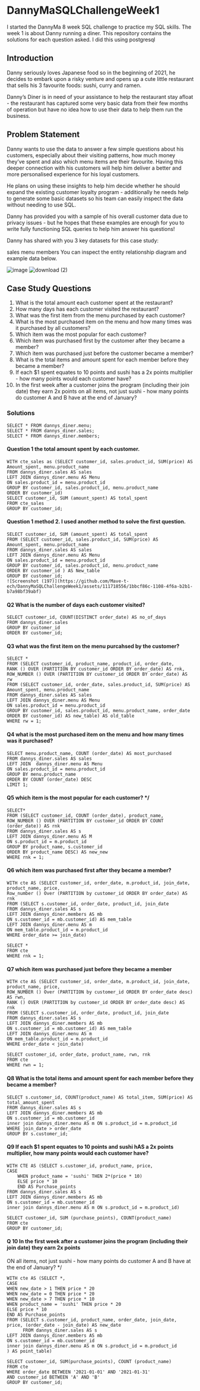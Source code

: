 # DannyMaSQLChallengeWeek1
I started the DannyMa 8 week SQL challenge to practice my SQL skills. The week 1 is about Danny running a diner. This repository contains the solutions for each question asked. I did this using postgresql
## Introduction 
Danny seriously loves Japanese food so in the beginning of 2021, he decides to embark upon a risky venture and opens up a cute little restaurant that sells his 3 favourite foods: sushi, curry and ramen.

Danny’s Diner is in need of your assistance to help the restaurant stay afloat - the restaurant has captured some very basic data from their few months of operation but have no idea how to use their data to help them run the business.
## Problem Statement
Danny wants to use the data to answer a few simple questions about his customers, especially about their visiting patterns, how much money they’ve spent and also which menu items are their favourite. Having this deeper connection with his customers will help him deliver a better and more personalised experience for his loyal customers.

He plans on using these insights to help him decide whether he should expand the existing customer loyalty program - additionally he needs help to generate some basic datasets so his team can easily inspect the data without needing to use SQL.

Danny has provided you with a sample of his overall customer data due to privacy issues - but he hopes that these examples are enough for you to write fully functioning SQL queries to help him answer his questions!

Danny has shared with you 3 key datasets for this case study:

sales
menu
members
You can inspect the entity relationship diagram and example data below.

![image](https://github.com/Mave-t-ech/DannyMaSQLChallengeWeek1/assets/111718556/e9bfd76b-dc50-4f0e-849a-6ba0b3464c41)
![download (2)](https://github.com/Mave-t-ech/DannyMaSQLChallengeWeek1/assets/111718556/3bffd5b9-e96a-433f-9932-0777fa09cc0f)

## Case Study Questions 
1. What is the total amount each customer spent at the restaurant?
2. How many days has each customer visited the restaurant?
3. What was the first item from the menu purchased by each customer?
4. What is the most purchased item on the menu and how many times was it purchased by all customers?
5. Which item was the most popular for each customer?
6. Which item was purchased first by the customer after they became a member?
7. Which item was purchased just before the customer became a member?
8. What is the total items and amount spent for each member before they became a member?
9. If each $1 spent equates to 10 points and sushi has a 2x points multiplier - how many points would each customer have?
10. In the first week after a customer joins the program (including their join date) they earn 2x points on all items, not just sushi - how many points do 
 customer A and B have at the end of January?

### Solutions
```
SELECT * FROM dannys_diner.menu;
SELECT * FROM dannys_diner.sales;
SELECT * FROM dannys_diner.members;
```
#### Question 1 the total amount spent by each customer.
```
WITH cte_sales as (SELECT customer_id, sales.product_id, SUM(price) AS Amount_spent, menu.product_name
FROM dannys_diner.sales AS sales
LEFT JOIN dannys_diner.menu AS Menu
ON sales.product_id = menu.product_id
GROUP BY customer_id, sales.product_id, menu.product_name
ORDER BY customer_id)
SELECT customer_id, SUM (amount_spent) AS total_spent
FROM cte_sales
GROUP BY customer_id;
```
#### Question 1 method 2. I used another method to solve the first question.
```
SELECT customer_id, SUM (amount_spent) AS total_spent
FROM (SELECT customer_id, sales.product_id, SUM(price) AS Amount_spent, menu.product_name
FROM dannys_diner.sales AS sales
LEFT JOIN dannys_diner.menu AS Menu
ON sales.product_id = menu.product_id
GROUP BY customer_id, sales.product_id, menu.product_name
ORDER BY customer_id ) AS New_table
GROUP BY customer_id;
![Screenshot (197)](https://github.com/Mave-t-ech/DannyMaSQLChallengeWeek1/assets/111718556/1bbcf86c-1108-4f6a-b2b1-b7a98bf39abf)

```


#### Q2 What is the number of days each customer visited? 
```
SELECT customer_id, COUNT(DISTINCT order_date) AS no_of_days
FROM dannys_diner.sales
GROUP BY customer_id
ORDER BY customer_id;
```
#### Q3 what was the first item on the menu purcahsed by the customer?
```
SELECT *
FROM (SELECT customer_id, product_name, product_id, order_date,
RANK () OVER (PARTITION BY customer_id ORDER BY order_date) AS rnk,
ROW_NUMBER () OVER (PARTITION BY customer_id ORDER BY order_date) AS rw
FROM (SELECT customer_id, order_date, sales.product_id, SUM(price) AS Amount_spent, menu.product_name
FROM dannys_diner.sales AS sales
LEFT JOIN dannys_diner.menu AS Menu
ON sales.product_id = menu.product_id
GROUP BY customer_id, sales.product_id, menu.product_name, order_date
ORDER BY customer_id) AS new_table) AS old_table
WHERE rw = 1;
```
#### Q4 what is the most purchased item on the menu and how many times was it purchased?
```
SELECT menu.product_name, COUNT (order_date) AS most_purchased
FROM dannys_diner.sales AS sales
LEFT JOIN  dannys_diner.menu AS Menu
ON sales.product_id = menu.product_id
GROUP BY menu.product_name
ORDER BY COUNT (order_date) DESC
LIMIT 1;
```
#### Q5 which item is the most popular for each customer? */
```
SELECT*
FROM (SELECT customer_id, COUNT (order_date), product_name,
ROW_NUMBER () OVER (PARTITION BY customer_id ORDER BY COUNT (order_date)) AS rnk
FROM dannys_diner.sales AS s
LEFT JOIN dannys_diner.menu AS M
ON s.product_id = m.product_id
GROUP BY product_name, s.customer_id
ORDER BY product_name DESC) AS new_new
WHERE rnk = 1;
```
#### Q6 which item was purchased first after they became a member?
```
WITH cte AS (SELECT customer_id, order_date, m.product_id, join_date, product_name, price,
Row_number () Over (PARTITION by customer_id ORDER BY order_date) AS rnk
FROM (SELECT s.customer_id, order_date, product_id, join_date
FROM dannys_diner.sales AS s
LEFT JOIN dannys_diner.members AS mb
ON s.customer_id = mb.customer_id) AS mem_table
LEFT JOIN dannys_diner.menu AS m
ON mem_table.product_id = m.product_id
WHERE order_date >= join_date)

SELECT *
FROM cte
WHERE rnk = 1;
```

#### Q7 which item was purchased just before they became a member
```
WITH cte AS (SELECT customer_id, order_date, m.product_id, join_date, product_name, price,
ROW_NUMBER () Over (PARTITION by customer_id ORDER BY order_date desc) AS rwn,
RANK () OVER (PARTITION by customer_id ORDER BY order_date desc) AS rnk
FROM (SELECT s.customer_id, order_date, product_id, join_date
FROM dannys_diner.sales AS s
LEFT JOIN dannys_diner.members AS mb
ON s.customer_id = mb.customer_id) AS mem_table
LEFT JOIN dannys_diner.menu AS m
ON mem_table.product_id = m.product_id
WHERE order_date < join_date)

SELECT customer_id, order_date, product_name, rwn, rnk
FROM cte
WHERE rwn = 1;
```
#### Q8 What is the total items and amount spent for each member before they became a member?
```
SELECT s.customer_id, COUNT(product_name) AS total_item, SUM(price) AS total_amount_spent
FROM dannys_diner.sales AS s
LEFT JOIN dannys_diner.members AS mb
ON s.customer_id = mb.customer_id
inner join dannys_diner.menu AS m ON s.product_id = m.product_id
WHERE join_date > order_date
GROUP BY s.customer_id;
```
#### Q9 If each $1 spent equates to 10 points and sushi hAS a 2x points multiplier, how many points would each customer have?
```
WITH CTE AS (SELECT s.customer_id, product_name, price,
CASE
	WHEN product_name = 'sushi' THEN 2*(price * 10)
	ELSE price * 10
	END AS Purchase_points
FROM dannys_diner.sales AS s
LEFT JOIN dannys_diner.members AS mb
ON s.customer_id = mb.customer_id
inner join dannys_diner.menu AS m ON s.product_id = m.product_id)

SELECT customer_id, SUM (purchase_points), COUNT(product_name)
FROM cte
GROUP BY customer_id;
```
#### Q 10 In the first week after a customer joins the program (including their join date) they earn 2x points 
  ON all items, not just sushi - how many points do customer A and B have at the end of January? */
```
WITH cte AS (SELECT *,
CASE 
WHEN new_date > 1 THEN price * 20
WHEN new_date = 0 THEN price * 20
WHEN new_date > 7 THEN price * 10
WHEN product_name = 'sushi' THEN price * 20
ELSE price * 10
END AS Purchase_points
FROM (SELECT s.customer_id, product_name, order_date, join_date, price, (order_date - join_date) AS new_date
	  FROM dannys_diner.sales AS s
LEFT JOIN dannys_diner.members AS mb
ON s.customer_id = mb.customer_id
inner join dannys_diner.menu AS m ON s.product_id = m.product_id
) AS point_table)

SELECT customer_id, SUM(purchase_points), COUNT (product_name)
FROM cte
WHERE order_date BETWEEN '2021-01-01' AND '2021-01-31'
AND customer_id BETWEEN 'A' AND 'B'
GROUP BY customer_id;
   
